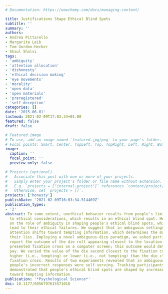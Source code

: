 ```yaml
---
# Documentation: https://wowchemy.com/docs/managing-content/

title: Justifications Shape Ethical Blind Spots
subtitle: ''
summary: ''
authors:
- Andrea Pittarello
- Margarita Leib
- Tom Gordon-Hecker
- Shaul Shalvi
tags:
- 'ambiguity'
- 'attention allocation'
- 'dishonesty'
- 'ethical decision making'
- 'eye movements'
- 'morality'
- 'open data'
- 'open materials'
- 'preregistered'
- 'self-deception'
categories: []
date: '2015-06-01'
lastmod: 2021-02-09T17:03:34+01:00
featured: false
draft: false

# Featured image
# To use, add an image named `featured.jpg/png` to your page's folder.
# Focal points: Smart, Center, TopLeft, Top, TopRight, Left, Right, BottomLeft, Bottom, BottomRight.
image:
  caption: ''
  focal_point: ''
  preview_only: false

# Projects (optional).
#   Associate this post with one or more of your projects.
#   Simply enter your project's folder or file name without extension.
#   E.g. `projects = ["internal-project"]` references `content/project/deep-learning/index.md`.
#   Otherwise, set `projects = []`.
projects: ['honesty']
publishDate: '2021-02-09T16:03:34.514469Z'
publication_types:
- '2'
abstract: To some extent, unethical behavior results from people's limited attention
  to ethical considerations, which results in an ethical blind spot. Here, we focus
  on the role of ambiguity in shaping people's ethical blind spots, which in turn
  lead to their ethical failures. We suggest that in ambiguous settings, individuals'
  attention shifts toward tempting information, which determines the magnitude of
  their lies. Employing a novel ambiguous-dice paradigm, we asked participants to
  report the outcome of the die roll appearing closest to the location of a previously
  presented fixation cross on a computer screen; this outcome would determine their
  pay. We varied the value of the die second closest to the fixation cross to be either
  higher (i.e., tempting) or lower (i.e., not tempting) than the die closest to the
  fixation cross. Results of two experiments revealed that in ambiguous settings,
  people's incorrect responses were self-serving. Tracking participants' eye movements
  demonstrated that people's ethical blind spots are shaped by increased attention
  toward tempting information.
publication: '*Psychological Science*'
doi: 10.1177/0956797615571018
---
```

